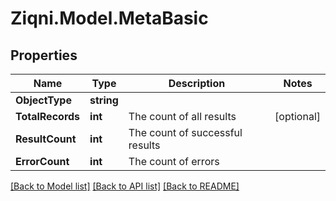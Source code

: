
# Ziqni.Model.MetaBasic

## Properties

Name | Type | Description | Notes
------------ | ------------- | ------------- | -------------
**ObjectType** | **string** |  | 
**TotalRecords** | **int** | The count of all results | [optional] 
**ResultCount** | **int** | The count of successful results | 
**ErrorCount** | **int** | The count of errors | 

[[Back to Model list]](../README.md#documentation-for-models)
[[Back to API list]](../README.md#documentation-for-api-endpoints)
[[Back to README]](../README.md)

